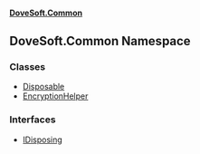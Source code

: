#### [DoveSoft.Common](./index.md 'index')
## DoveSoft.Common Namespace
### Classes
- [Disposable](./DoveSoft-Common-Disposable.md 'DoveSoft.Common.Disposable')
- [EncryptionHelper](./DoveSoft-Common-EncryptionHelper.md 'DoveSoft.Common.EncryptionHelper')
### Interfaces
- [IDisposing](./DoveSoft-Common-IDisposing.md 'DoveSoft.Common.IDisposing')
